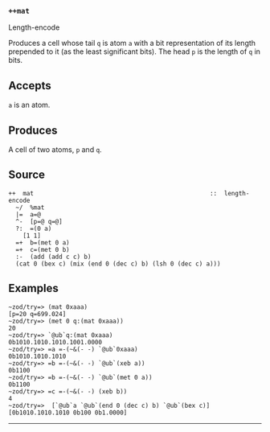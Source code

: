 ### `++mat`

Length-encode

Produces a cell whose tail `q` is atom `a` with a bit representation of
its length prepended to it (as the least significant bits). The head `p`
is the length of `q` in bits.

Accepts
-------

`a` is an atom.

Produces
--------

A cell of two atoms, `p` and `q`. 

Source
------

    ++  mat                                                 ::  length-encode 
      ~/  %mat
      |=  a=@
      ^-  [p=@ q=@]
      ?:  =(0 a)
        [1 1]
      =+  b=(met 0 a)
      =+  c=(met 0 b)
      :-  (add (add c c) b)
      (cat 0 (bex c) (mix (end 0 (dec c) b) (lsh 0 (dec c) a)))


Examples
--------

    ~zod/try=> (mat 0xaaa)
    [p=20 q=699.024]
    ~zod/try=> (met 0 q:(mat 0xaaa))
    20
    ~zod/try=> `@ub`q:(mat 0xaaa)
    0b1010.1010.1010.1001.0000
    ~zod/try=> =a =-(~&(- -) `@ub`0xaaa)
    0b1010.1010.1010
    ~zod/try=> =b =-(~&(- -) `@ub`(xeb a))
    0b1100
    ~zod/try=> =b =-(~&(- -) `@ub`(met 0 a))
    0b1100
    ~zod/try=> =c =-(~&(- -) (xeb b))
    4
    ~zod/try=>  [`@ub`a `@ub`(end 0 (dec c) b) `@ub`(bex c)]
    [0b1010.1010.1010 0b100 0b1.0000]



***
